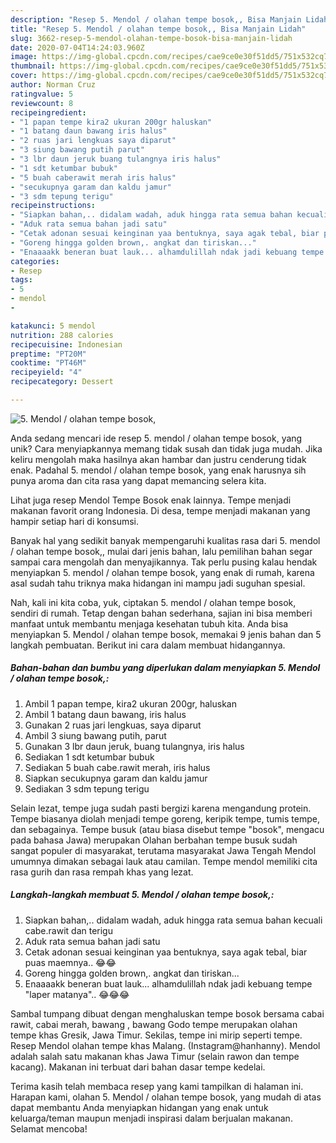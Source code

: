```yaml
---
description: "Resep 5. Mendol / olahan tempe bosok,, Bisa Manjain Lidah"
title: "Resep 5. Mendol / olahan tempe bosok,, Bisa Manjain Lidah"
slug: 3662-resep-5-mendol-olahan-tempe-bosok-bisa-manjain-lidah
date: 2020-07-04T14:24:03.960Z
image: https://img-global.cpcdn.com/recipes/cae9ce0e30f51dd5/751x532cq70/5-mendol-olahan-tempe-bosok-foto-resep-utama.jpg
thumbnail: https://img-global.cpcdn.com/recipes/cae9ce0e30f51dd5/751x532cq70/5-mendol-olahan-tempe-bosok-foto-resep-utama.jpg
cover: https://img-global.cpcdn.com/recipes/cae9ce0e30f51dd5/751x532cq70/5-mendol-olahan-tempe-bosok-foto-resep-utama.jpg
author: Norman Cruz
ratingvalue: 5
reviewcount: 8
recipeingredient:
- "1 papan tempe kira2 ukuran 200gr haluskan"
- "1 batang daun bawang iris halus"
- "2 ruas jari lengkuas saya diparut"
- "3 siung bawang putih parut"
- "3 lbr daun jeruk buang tulangnya iris halus"
- "1 sdt ketumbar bubuk"
- "5 buah caberawit merah iris halus"
- "secukupnya garam dan kaldu jamur"
- "3 sdm tepung terigu"
recipeinstructions:
- "Siapkan bahan,.. didalam wadah, aduk hingga rata semua bahan kecuali cabe.rawit dan terigu"
- "Aduk rata semua bahan jadi satu"
- "Cetak adonan sesuai keinginan yaa bentuknya, saya agak tebal, biar puas maemnya.. 😂😂"
- "Goreng hingga golden brown,. angkat dan tiriskan..."
- "Enaaaakk beneran buat lauk... alhamdulillah ndak jadi kebuang tempe &#34;laper matanya&#34;.. 😂😂😂"
categories:
- Resep
tags:
- 5
- mendol
- 

katakunci: 5 mendol  
nutrition: 288 calories
recipecuisine: Indonesian
preptime: "PT20M"
cooktime: "PT46M"
recipeyield: "4"
recipecategory: Dessert

---
```



![5. Mendol / olahan tempe bosok,](https://img-global.cpcdn.com/recipes/cae9ce0e30f51dd5/751x532cq70/5-mendol-olahan-tempe-bosok-foto-resep-utama.jpg)

Anda sedang mencari ide resep 5. mendol / olahan tempe bosok, yang unik? Cara menyiapkannya memang tidak susah dan tidak juga mudah. Jika keliru mengolah maka hasilnya akan hambar dan justru cenderung tidak enak. Padahal 5. mendol / olahan tempe bosok, yang enak harusnya sih punya aroma dan cita rasa yang dapat memancing selera kita.

Lihat juga resep Mendol Tempe Bosok enak lainnya. Tempe menjadi makanan favorit orang Indonesia. Di desa, tempe menjadi makanan yang hampir setiap hari di konsumsi.

Banyak hal yang sedikit banyak mempengaruhi kualitas rasa dari 5. mendol / olahan tempe bosok,, mulai dari jenis bahan, lalu pemilihan bahan segar sampai cara mengolah dan menyajikannya. Tak perlu pusing kalau hendak menyiapkan 5. mendol / olahan tempe bosok, yang enak di rumah, karena asal sudah tahu triknya maka hidangan ini mampu jadi suguhan spesial.


Nah, kali ini kita coba, yuk, ciptakan 5. mendol / olahan tempe bosok, sendiri di rumah. Tetap dengan bahan sederhana, sajian ini bisa memberi manfaat untuk membantu menjaga kesehatan tubuh kita. Anda bisa menyiapkan 5. Mendol / olahan tempe bosok, memakai 9 jenis bahan dan 5 langkah pembuatan. Berikut ini cara dalam membuat hidangannya.

<!--inarticleads1-->

##### Bahan-bahan dan bumbu yang diperlukan dalam menyiapkan 5. Mendol / olahan tempe bosok,:

1. Ambil 1 papan tempe, kira2 ukuran 200gr, haluskan
1. Ambil 1 batang daun bawang, iris halus
1. Gunakan 2 ruas jari lengkuas, saya diparut
1. Ambil 3 siung bawang putih, parut
1. Gunakan 3 lbr daun jeruk, buang tulangnya, iris halus
1. Sediakan 1 sdt ketumbar bubuk
1. Sediakan 5 buah cabe.rawit merah, iris halus
1. Siapkan secukupnya garam dan kaldu jamur
1. Sediakan 3 sdm tepung terigu


Selain lezat, tempe juga sudah pasti bergizi karena mengandung protein. Tempe biasanya diolah menjadi tempe goreng, keripik tempe, tumis tempe, dan sebagainya. Tempe busuk (atau biasa disebut tempe &#34;bosok&#34;, mengacu pada bahasa Jawa) merupakan Olahan berbahan tempe busuk sudah sangat populer di masyarakat, terutama masyarakat Jawa Tengah Mendol umumnya dimakan sebagai lauk atau camilan. Tempe mendol memiliki cita rasa gurih dan rasa rempah khas yang lezat. 

<!--inarticleads2-->

##### Langkah-langkah membuat 5. Mendol / olahan tempe bosok,:

1. Siapkan bahan,.. didalam wadah, aduk hingga rata semua bahan kecuali cabe.rawit dan terigu
1. Aduk rata semua bahan jadi satu
1. Cetak adonan sesuai keinginan yaa bentuknya, saya agak tebal, biar puas maemnya.. 😂😂
1. Goreng hingga golden brown,. angkat dan tiriskan...
1. Enaaaakk beneran buat lauk... alhamdulillah ndak jadi kebuang tempe &#34;laper matanya&#34;.. 😂😂😂


Sambal tumpang dibuat dengan menghaluskan tempe bosok bersama cabai rawit, cabai merah, bawang , bawang Godo tempe merupakan olahan tempe khas Gresik, Jawa Timur. Sekilas, tempe ini mirip seperti tempe. Resep Mendol olahan tempe khas Malang. (Instagram@hanhanny). Mendol adalah salah satu makanan khas Jawa Timur (selain rawon dan tempe kacang). Makanan ini terbuat dari bahan dasar tempe kedelai. 

Terima kasih telah membaca resep yang kami tampilkan di halaman ini. Harapan kami, olahan 5. Mendol / olahan tempe bosok, yang mudah di atas dapat membantu Anda menyiapkan hidangan yang enak untuk keluarga/teman maupun menjadi inspirasi dalam berjualan makanan. Selamat mencoba!
